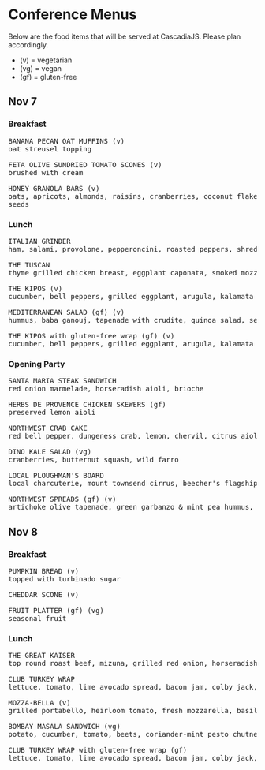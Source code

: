 # Conference Menus

Below are the food items that will be served at CascadiaJS. Please plan accordingly.

* (v) = vegetarian
* (vg) = vegan
* (gf) = gluten-free

## Nov 7 

### Breakfast 

<pre>BANANA PECAN OAT MUFFINS (v)
oat streusel topping

FETA OLIVE SUNDRIED TOMATO SCONES (v)
brushed with cream

HONEY GRANOLA BARS (v)
oats, apricots, almonds, raisins, cranberries, coconut flakes, millet
seeds</pre>

### Lunch 

<pre>ITALIAN GRINDER
ham, salami, provolone, pepperoncini, roasted peppers, shredded lettuce, italian roll, vinaigrette, served with tim's potato chips & a salted chocolate chip cookie

THE TUSCAN
thyme grilled chicken breast, eggplant caponata, smoked mozzarella, lettuce, tomatoes, ciabatta, served with tim's potato chips & a salted chocolate chip cookie

THE KIPOS (v)
cucumber, bell peppers, grilled eggplant, arugula, kalamata olive tapenade, lemon oregano aioli, feta spread, tortilla wrap, served with tim's potato chips & a salted chocolate chip cookie

MEDITERRANEAN SALAD (gf) (v)
hummus, baba ganouj, tapenade with crudite, quinoa salad, served with a bag of tim's potato chips, and a gluten free cookie

THE KIPOS with gluten-free wrap (gf) (v)
cucumber, bell peppers, grilled eggplant, arugula, kalamata olive tapenade, lemon oregano aioli, feta spread, gluten-free wrap, served with tim's potato chips & a gluten free cookie</pre>

### Opening Party 

<pre>SANTA MARIA STEAK SANDWICH 
red onion marmelade, horseradish aioli, brioche 

HERBS DE PROVENCE CHICKEN SKEWERS (gf) 
preserved lemon aioli 

NORTHWEST CRAB CAKE 
red bell pepper, dungeness crab, lemon, chervil, citrus aioli 

DINO KALE SALAD (vg) 
cranberries, butternut squash, wild farro 

LOCAL PLOUGHMAN'S BOARD 
local charcuterie, mount townsend cirrus, beecher's flagship, cornichon, mustard, honey, seasonal compote, assorted crackers 

NORTHWEST SPREADS (gf) (v) 
artichoke olive tapenade, green garbanzo & mint pea hummus, pimento cheese, gluten free crackers</pre>


## Nov 8 

### Breakfast

<pre>PUMPKIN BREAD (v)
topped with turbinado sugar

CHEDDAR SCONE (v)

FRUIT PLATTER (gf) (vg)
seasonal fruit</pre>

### Lunch

<pre>THE GREAT KAISER
top round roast beef, mizuna, grilled red onion, horseradish boursin spread, brioche, served with tim's potato chips & a salted chocolate chip cookie

CLUB TURKEY WRAP
lettuce, tomato, lime avocado spread, bacon jam, colby jack, spinach tortilla wrap, served with tim's potato chips & a salted chocolate chip cookie

MOZZA-BELLA (v)
grilled portabello, heirloom tomato, fresh mozzarella, basil pesto, aracadia greens, baguette, served with tim's potato chips & a salted chocolate chip cookie

BOMBAY MASALA SANDWICH (vg)
potato, cucumber, tomato, beets, coriander-mint pesto chutney, salt & pepper, scala bread, served with tim's potato chips, & vegan cookie

CLUB TURKEY WRAP with gluten-free wrap (gf)
lettuce, tomato, lime avocado spread, bacon jam, colby jack, gluten-free wrap, served with tim's potato chips & a gluten free cookie</pre>

